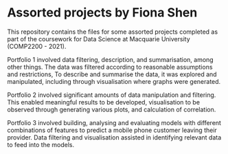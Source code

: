 # Assorted projects by Fiona Shen 

This repository contains the files for some assorted projects completed as part of the coursework for Data Science at Macquarie University (COMP2200 - 2021).

Portfolio 1 involved data filtering, description, and summarisation, among other things. The data was filtered according to reasonable assumptions and restrictions, To describe and summarise the data, it was explored and manipulated, including through visualisation where graphs were generated. 

Portfolio 2 involved significant amounts of data manipulation and filtering. This enabled meaningful results to be developed, visualisation to be observed through generating various plots, and calculation of correlation. 

Portfolio 3 involved building, analysing and evaluating models with different combinations of features to predict a mobile phone customer leaving their provider. Data filtering and visualisation assisted in identifying relevant data to feed into the models. 
